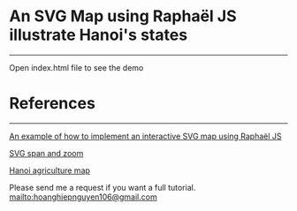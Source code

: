 # An SVG Map using Raphaël JS illustrate Hanoi's states #

---

Open index.html file to see the demo


# References

---

[An example of how to implement an interactive SVG map using Raphaël JS](http://parall.ax/blog/view/2985/interactive-svg-map)

[SVG span and zoom](https://github.com/ariutta/svg-pan-zoom)

[Hanoi agriculture map](https://www.arcgis.com/home/webmap/viewer.html?webmap=fc4a38adcd4242248343979bc202b32e)

Please send me a request if you want a full tutorial.
<mailto:hoanghiepnguyen106@gmail.com>
